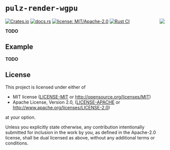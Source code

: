 # `pulz-render-wgpu` 

<img align="right" src="https://raw.githubusercontent.com/HellButcher/pulz/master/docs/logo-full.png"/>

[![Crates.io](https://img.shields.io/crates/v/pulz-render-wgpu.svg?label=pulz-render-wgpu)](https://crates.io/crates/pulz-render-wgpu)
[![docs.rs](https://docs.rs/pulz-render-wgpu/badge.svg)](https://docs.rs/pulz-render-wgpu/)
[![license: MIT/Apache-2.0](https://img.shields.io/badge/license-MIT%2FApache--2.0-blue.svg)](#license)
[![Rust CI](https://github.com/HellButcher/pulz/actions/workflows/rust.yml/badge.svg)](https://github.com/HellButcher/pulz/actions/workflows/rust.yml)

<!-- TODO: Short Introduction -->
**TODO**

## Example

<!-- TODO: basic Usage Example -->
**TODO**

## License

[license]: #license

This project is licensed under either of

* MIT license ([LICENSE-MIT] or <http://opensource.org/licenses/MIT>)
* Apache License, Version 2.0, ([LICENSE-APACHE] or <http://www.apache.org/licenses/LICENSE-2.0>)

at your option.

Unless you explicitly state otherwise, any contribution intentionally submitted
for inclusion in the work by you, as defined in the Apache-2.0 license, shall be
dual licensed as above, without any additional terms or conditions.

[LICENSE-MIT]: ../../LICENSE-MIT
[LICENSE-APACHE]: ../../LICENSE-APACHE
